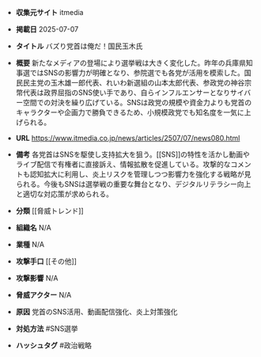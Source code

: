 - **収集元サイト**
itmedia

- **掲載日**
2025-07-07

- **タイトル**
バズり党首は俺だ！国民玉木氏

- **概要**
新たなメディアの登場により選挙戦は大きく変化した。昨年の兵庫県知事選ではSNSの影響力が明確となり、参院選でも各党が活用を模索した。国民民主党の玉木雄一郎代表、れいわ新選組の山本太郎代表、参政党の神谷宗幣代表は政界屈指のSNS使い手であり、自らインフルエンサーとなりサイバー空間での対決を繰り広げている。SNSは政党の規模や資金力よりも党首のキャラクターや企画力で勝負できるため、小規模政党でも知名度を一気に上げられる。

- **URL**
https://www.itmedia.co.jp/news/articles/2507/07/news080.html

- **備考**
各党首はSNSを駆使し支持拡大を狙う。[[SNS]]の特性を活かし動画やライブ配信で有権者に直接訴え、情報拡散を促進している。攻撃的なコメントも認知拡大に利用し、炎上リスクを管理しつつ影響力を強化する戦略が見られる。今後もSNSは選挙戦の重要な舞台となり、デジタルリテラシー向上と適切な対応策が求められる。

- **分類**
[[脅威トレンド]]

- **組織名**
N/A

- **業種**
N/A

- **攻撃手口**
[[その他]]

- **攻撃影響**
N/A

- **脅威アクター**
N/A

- **原因**
党首のSNS活用、動画配信強化、炎上対策強化

- **対処方法**
#SNS選挙

- **ハッシュタグ**
#政治戦略
